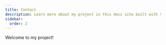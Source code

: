 ```yaml
---
title: Contact
description: Learn more about my project in this docs site built with Starlight.
sidebar:
  order: 2
---
```


Welcome to my project!